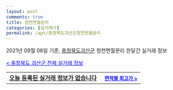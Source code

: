 ```yaml
---
layout: post
comments: true
title: 청천면월문리
categories: [실거래가]
permalink: /apt/충청북도괴산군청천면월문리
---
```


2021년 09월 06일 기준, <a href="/apt/충청북도괴산군">충청북도괴산군</a> 청천면월문리 한달간 실거래 정보

<a style="color: blue;" href="/apt/충청북도괴산군">< 충청북도 괴산군 전체 실거래 정보</a>
<!---- start ---->
<table>
  <tr>
    <td colspan="4" style="font-weight: bold;"><a href="/apt/충청북도괴산군청천면월문리{name_without_space}">오늘 등록된 실거래 정보가 없습니다</a> &nbsp;&nbsp;&nbsp; <a style="color: blue; font-size: smaller;" href="/apt/충청북도괴산군청천면월문리{name_without_space}">면적별 최고가 ></a></td>
  </tr>
    
</table>
<!---- end ---->
    